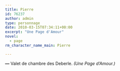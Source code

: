 ```yaml
---
title: Pierre
id: 76237
author: admin
type: personnage
date: 2010-03-15T07:34:11+00:00
excerpt: "Une Page d'Amour"
novel:
  - page
rm_character_name_main: Pierre

---
```

**—** Valet de chambre des Deberle. _(Une Page d&rsquo;Amour.)_